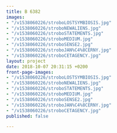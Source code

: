 ```yaml
---
title: B 6382
images:
- "/v1538060226/stroboLOSTSYMBIOSIS.jpg"
- "/v1538060226/stroboNEWALIENS.jpg"
- "/v1538060226/stroboSTATEMENTS.jpg"
- "/v1538060226/stroboMEDIUM.jpg"
- "/v1538060226/stroboSENSE2.jpg"
- "/v1538060226/stroboJAN%C4%8CERNY.jpg"
- "/v1538060226/stroboCETAGENCY.jpg"
layout: project
date: 2018-10-07 20:31:15 +0200
front-page-images:
- "/v1538060226/stroboLOSTSYMBIOSIS.jpg"
- "/v1538060226/stroboNEWALIENS.jpg"
- "/v1538060226/stroboSTATEMENTS.jpg"
- "/v1538060226/stroboMEDIUM.jpg"
- "/v1538060226/stroboSENSE2.jpg"
- "/v1538060226/stroboJAN%C4%8CERNY.jpg"
- "/v1538060226/stroboCETAGENCY.jpg"
published: false

---
```

